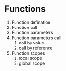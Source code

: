 # Functions
1. Function defination
2. Function call
3. Function parameters
4. Function parameters call 
   1. call by value
   2. call by reference
5. Function scopes
   1. local scope
   2. global scope


   
